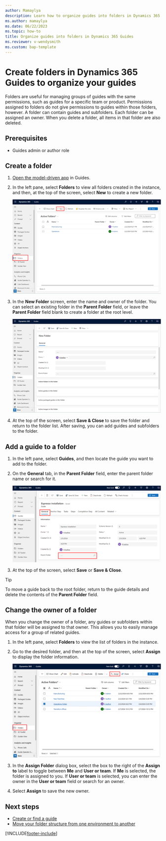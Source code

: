 ```yaml
---
author: Mamaylya
description: Learn how to organize guides into folders in Dynamics 365 Guides
ms.author: mamaylya
ms.date: 06/22/2023
ms.topic: how-to
title: Organize guides into folders in Dynamics 365 Guides
ms.reviewer: v-wendysmith
ms.custom: bap-template
---
```


# Create folders in Dynamics 365 Guides to organize your guides

Folders are useful for managing groups of guides with the same permissions, such as guides for a specific team or product. Permissions assigned to folders do not give permissions to guides within those folders, however. A folder can contain guides and subfolders. Each folder can be assigned an owner. When you delete a folder, all items in that folder are also deleted.

## Prerequisites

- Guides admin or author role

## Create a folder

1. [Open the model-driven app](open-model-driven-app.md) in Guides.

1. In the left pane, select **Folders** to view all folders created in the instance, and then, at the top of the screen, select **New** to create a new folder.

    ![Folders command highlighted in left pane.](media/folders-command.PNG "Folders command highlighted in left pane")

1. In the **New Folder** screen, enter the name and owner of the folder. You can select an existing folder in the **Parent Folder** field, or leave the **Parent Folder** field blank to create a folder at the root level.

    ![New command highlighted at top of Power Apps screen.](media/folders-new.PNG "New command highlighted at top of Power Apps screen")

1. At the top of the screen, select **Save & Close** to save the folder and return to the folder list. After saving, you can add guides and subfolders to the folder.

## Add a guide to a folder

1. In the left pane, select **Guides**, and then locate the guide you want to add to the folder.

1. On the **General** tab, in the **Parent Folder** field, enter the parent folder name or search for it.

    ![General tab and Parent Folder field highlighted.](media/folders-general-tab.PNG "General tab and Parent Folder field highlighted")

1. At the top of the screen, select **Save** or **Save & Close**.

> [!TIP]
> To move a guide back to the root folder, return to the guide details and delete the contents of the **Parent Folder** field.

## Change the owner of a folder

When you change the owner of a folder, any guides or subfolders within that folder will be assigned to that owner. This allows you to easily manage access for a group of related guides.

1. In the left pane, select **Folders** to view the list of folders in the instance.

1. Go to the desired folder, and then at the top of the screen, select **Assign** to display the folder information.

    ![Assign command highlighted at top of screen.](media/folders-assign.PNG "Assign command highlighted at top of screen")

1. In the **Assign Folder** dialog box, select the box to the right of the **Assign to** label to toggle between **Me** and **User or team**. If **Me** is selected, the folder is assigned to you. If **User or team** is selected, you can enter the owner in the **User or team** field or search for an owner.

1. Select **Assign** to save the new owner.

## Next steps

- [Create or find a guide](create-guide.md)
- [Move your folder structure from one environment to another](admin-export-import-folders.md)

[!INCLUDE[footer-include](../includes/footer-banner.md)]
